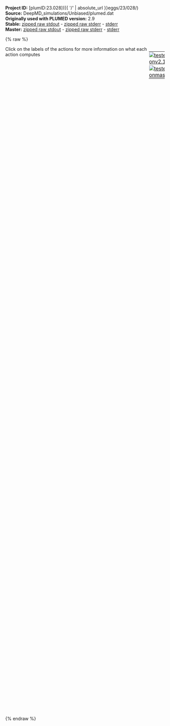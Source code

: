 **Project ID:** [plumID:23.028]({{ '/' | absolute_url }}eggs/23/028/)  
**Source:** DeepMD_simulations/Unbiased/plumed.dat  
**Originally used with PLUMED version:** 2.9  
**Stable:** [zipped raw stdout](plumed.dat.plumed.stdout.txt.zip) - [zipped raw stderr](plumed.dat.plumed.stderr.txt.zip) - [stderr](plumed.dat.plumed.stderr)  
**Master:** [zipped raw stdout](plumed.dat.plumed_master.stdout.txt.zip) - [zipped raw stderr](plumed.dat.plumed_master.stderr.txt.zip) - [stderr](plumed.dat.plumed_master.stderr)  

{% raw %}
<div style="width: 100%; float:left">
<div style="width: 90%; float:left" id="value_details_data/DeepMD_simulations/Unbiased/plumed.dat"> Click on the labels of the actions for more information on what each action computes </div>
<div style="width: 10%; float:left"><table><tr><td style="padding:1px"><a href="plumed.dat.plumed.stderr"><img src="https://img.shields.io/badge/v2.10-passing-green.svg" alt="tested onv2.10" /></a></td></tr><tr><td style="padding:1px"><a href="plumed.dat.plumed_master.stderr"><img src="https://img.shields.io/badge/master-passing-green.svg" alt="tested onmaster" /></a></td></tr></table></div></div>
<pre style="width=97%;">
<span class="plumedtooltip" style="color:blue"># vim:ft=plumed<span class="right">Enables syntax highlighting for PLUMED files in vim. See <a href="https://www.plumed.org/doc-master/user-doc/html/_vim_syntax.html">here for more details. </a><i></i></span></span>
<span style="color:blue" class="comment">#RESTART</span>
<span class="plumedtooltip" style="color:green">UNITS<span class="right">This command sets the internal units for the code. <a href="https://www.plumed.org/doc-master/user-doc/html/_u_n_i_t_s.html" style="color:green">More details</a><i></i></span></span> <span class="plumedtooltip">LENGTH<span class="right">the units of lengths<i></i></span></span>=A
<span style="display:none;" id="data/DeepMD_simulations/Unbiased/plumed.dat">The UNITS action with label <b></b> calculates something</span><b name="data/DeepMD_simulations/Unbiased/plumed.datH" onclick='showPath("data/DeepMD_simulations/Unbiased/plumed.dat","data/DeepMD_simulations/Unbiased/plumed.datH","data/DeepMD_simulations/Unbiased/plumed.datH","violet")'>H</b><span style="display:none;" id="data/DeepMD_simulations/Unbiased/plumed.datH">The GROUP action with label <b>H</b> calculates the following quantities:<table  align="center" frame="void" width="95%" cellpadding="5%"><tr><td width="5%"><b> Quantity </b>  </td><td width="5%"><b> Type </b>  </td><td><b> Description </b> </td></tr><tr><td width="5%">H</td><td width="5%"><font color="violet">atoms</font></td><td>indices of atoms specified in GROUP</td></tr></table></span>: <span class="plumedtooltip" style="color:green">GROUP<span class="right">Define a group of atoms so that a particular list of atoms can be referenced with a single label in definitions of CVs or virtual atoms. <a href="https://www.plumed.org/doc-master/user-doc/html/_g_r_o_u_p.html" style="color:green">More details</a><i></i></span></span> <span class="plumedtooltip">ATOMS<span class="right">the numerical indexes for the set of atoms in the group<i></i></span></span>=27,28,29,30,31,32,33,34,35,36,54,55,56,57,58,59,62,86,87,88,89,90,91,92,93,94,136,137,138,139,140,141,142,143,144,145,146,147,148,164,165,166,167,168,183,184,185,186,187,209,210,211,221,222,223,227,262,263,264,265,266,267,268,269,270,271,272,273,274,275,276,343,344,345,346,347,348,349,350,351,352,353,354,355,356,357,358,359,360,361,377,378,379,380,381,384,386,387,388,390,391,392

<b name="data/DeepMD_simulations/Unbiased/plumed.datN" onclick='showPath("data/DeepMD_simulations/Unbiased/plumed.dat","data/DeepMD_simulations/Unbiased/plumed.datN","data/DeepMD_simulations/Unbiased/plumed.datN","violet")'>N</b><span style="display:none;" id="data/DeepMD_simulations/Unbiased/plumed.datN">The GROUP action with label <b>N</b> calculates the following quantities:<table  align="center" frame="void" width="95%" cellpadding="5%"><tr><td width="5%"><b> Quantity </b>  </td><td width="5%"><b> Type </b>  </td><td><b> Description </b> </td></tr><tr><td width="5%">N</td><td width="5%"><font color="violet">atoms</font></td><td>indices of atoms specified in GROUP</td></tr></table></span>: <span class="plumedtooltip" style="color:green">GROUP<span class="right">Define a group of atoms so that a particular list of atoms can be referenced with a single label in definitions of CVs or virtual atoms. <a href="https://www.plumed.org/doc-master/user-doc/html/_g_r_o_u_p.html" style="color:green">More details</a><i></i></span></span> <span class="plumedtooltip">ATOMS<span class="right">the numerical indexes for the set of atoms in the group<i></i></span></span>=17,18,19,20,21,22,23,24,25,26,48,49,50,51,52,53,61,77,78,79,80,81,82,83,84,85,123,124,125,126,127,128,129,130,131,132,133,134,135,159,160,161,162,163,178,179,180,181,182,206,207,208,218,219,220,226,247,248,249,250,251,252,253,254,255,256,257,258,259,260,261,324,325,326,327,328,329,330,331,332,333,334,335,336,337,338,339,340,341,342,372,373,374,375,376,383,385,389

<b name="data/DeepMD_simulations/Unbiased/plumed.datLi" onclick='showPath("data/DeepMD_simulations/Unbiased/plumed.dat","data/DeepMD_simulations/Unbiased/plumed.datLi","data/DeepMD_simulations/Unbiased/plumed.datLi","violet")'>Li</b><span style="display:none;" id="data/DeepMD_simulations/Unbiased/plumed.datLi">The GROUP action with label <b>Li</b> calculates the following quantities:<table  align="center" frame="void" width="95%" cellpadding="5%"><tr><td width="5%"><b> Quantity </b>  </td><td width="5%"><b> Type </b>  </td><td><b> Description </b> </td></tr><tr><td width="5%">Li</td><td width="5%"><font color="violet">atoms</font></td><td>indices of atoms specified in GROUP</td></tr></table></span>: <span class="plumedtooltip" style="color:green">GROUP<span class="right">Define a group of atoms so that a particular list of atoms can be referenced with a single label in definitions of CVs or virtual atoms. <a href="https://www.plumed.org/doc-master/user-doc/html/_g_r_o_u_p.html" style="color:green">More details</a><i></i></span></span> <span class="plumedtooltip">ATOMS<span class="right">the numerical indexes for the set of atoms in the group<i></i></span></span>=1,2,3,4,5,6,7,8,9,10,11,12,13,14,15,16,37,38,39,40,41,42,43,44,45,46,47,60,63,64,65,66,67,68,69,70,71,72,73,74,75,76,95,96,97,98,99,100,101,102,103,104,105,106,107,108,109,110,111,112,113,114,115,116,117,118,119,120,121,122,149,150,151,152,153,154,155,156,157,158,169,170,171,172,173,174,175,176,177,188,189,190,191,192,193,194,195,196,197,198,199,200,201,202,203,204,205,212,213,214,215,216,217,224,225,228,229,230,231,232,233,234,235,236,237,238,239,240,241,242,243,244,245,246,277,278,279,280,281,282,283,284,285,286,287,288,289,290,291,292,293,294,295,296,297,298,299,300,301,302,303,304,305,306,307,308,309,310,311,312,313,314,315,316,317,318,319,320,321,322,323,362,363,364,365,366,367,368,369,370,371,382

<span id="data/DeepMD_simulations/Unbiased/plumed.datdefghosta_short"><b name="data/DeepMD_simulations/Unbiased/plumed.datghosta" onclick='showPath("data/DeepMD_simulations/Unbiased/plumed.dat","data/DeepMD_simulations/Unbiased/plumed.datghosta","data/DeepMD_simulations/Unbiased/plumed.datghosta","violet")'>ghosta</b><span style="display:none;" id="data/DeepMD_simulations/Unbiased/plumed.datghosta">The FIXEDATOM action with label <b>ghosta</b> calculates the following quantities:<table  align="center" frame="void" width="95%" cellpadding="5%"><tr><td width="5%"><b> Quantity </b>  </td><td width="5%"><b> Type </b>  </td><td><b> Description </b> </td></tr><tr><td width="5%">ghosta</td><td width="5%"><font color="violet">atoms</font></td><td>virtual atom calculated by FIXEDATOM action</td></tr></table></span>: <span class="plumedtooltip" style="color:green">FIXEDATOM<span class="right">Add a virtual atom in a fixed position. This action has <a class="toggler" href='javascript:;' onclick='toggleDisplay("data/DeepMD_simulations/Unbiased/plumed.datdefghosta");'>hidden defaults</a>. <a href="https://www.plumed.org/doc-master/user-doc/html/_f_i_x_e_d_a_t_o_m.html">More details</a><i></i></span></span> <span class="plumedtooltip">AT<span class="right">coordinates of the virtual atom<i></i></span></span>=0,0,15
</span><span id="data/DeepMD_simulations/Unbiased/plumed.datdefghosta_long" style="display:none;"><b name="data/DeepMD_simulations/Unbiased/plumed.datghosta" onclick='showPath("data/DeepMD_simulations/Unbiased/plumed.dat","data/DeepMD_simulations/Unbiased/plumed.datghosta","data/DeepMD_simulations/Unbiased/plumed.datghosta","violet")'>ghosta</b>: <span class="plumedtooltip" style="color:green">FIXEDATOM<span class="right">Add a virtual atom in a fixed position. This action uses the <a class="toggler" href='javascript:;' onclick='toggleDisplay("data/DeepMD_simulations/Unbiased/plumed.datdefghosta");'>defaults shown here</a>. <a href="https://www.plumed.org/doc-master/user-doc/html/_f_i_x_e_d_a_t_o_m.html">More details</a><i></i></span></span> <span class="plumedtooltip">AT<span class="right">coordinates of the virtual atom<i></i></span></span>=0,0,15  <span class="plumedtooltip">SET_MASS<span class="right"> mass of the virtual atom<i></i></span></span>=1 <span class="plumedtooltip">SET_CHARGE<span class="right"> charge of the virtual atom<i></i></span></span>=0
</span><br/><b name="data/DeepMD_simulations/Unbiased/plumed.datene" onclick='showPath("data/DeepMD_simulations/Unbiased/plumed.dat","data/DeepMD_simulations/Unbiased/plumed.datene","data/DeepMD_simulations/Unbiased/plumed.datene","black")'>ene</b><span style="display:none;" id="data/DeepMD_simulations/Unbiased/plumed.datene">The ENERGY action with label <b>ene</b> calculates the following quantities:<table  align="center" frame="void" width="95%" cellpadding="5%"><tr><td width="5%"><b> Quantity </b>  </td><td width="5%"><b> Type </b>  </td><td><b> Description </b> </td></tr><tr><td width="5%">ene</td><td width="5%"><font color="black">scalar</font></td><td>the internal energy</td></tr></table></span>: <span class="plumedtooltip" style="color:green">ENERGY<span class="right">Calculate the total potential energy of the simulation box. <a href="https://www.plumed.org/doc-master/user-doc/html/_e_n_e_r_g_y.html" style="color:green">More details</a><i></i></span></span>
<span id="data/DeepMD_simulations/Unbiased/plumed.datdis_GH_short"><b name="data/DeepMD_simulations/Unbiased/plumed.datdis_GH" onclick='showPath("data/DeepMD_simulations/Unbiased/plumed.dat","data/DeepMD_simulations/Unbiased/plumed.datdis_GH","data/DeepMD_simulations/Unbiased/plumed.datdis_GH_shortcut","blue")'>dis_GH</b><span style="display:none;" id="data/DeepMD_simulations/Unbiased/plumed.datdis_GH_shortcut">The ZDISTANCES action with label <b>dis_GH</b> calculates the following quantities:<table  align="center" frame="void" width="95%" cellpadding="5%"><tr><td width="5%"><b> Quantity </b>  </td><td width="5%"><b> Type </b>  </td><td><b> Description </b> </td></tr><tr><td width="5%">dis_GH_max</td><td width="5%"><font color="black">scalar</font></td><td>the maximum colvar</td></tr></table></span>: <span class="plumedtooltip" style="color:green">ZDISTANCES<span class="right">Calculate the z components of the vectors connecting one or many pairs of atoms. This action is <a class="toggler" href='javascript:;' onclick='toggleDisplay("data/DeepMD_simulations/Unbiased/plumed.datdis_GH");'>a shortcut</a>. <a href="https://www.plumed.org/doc-master/user-doc/html/_z_d_i_s_t_a_n_c_e_s.html">More details</a><i></i></span></span> <span class="plumedtooltip">GROUPA<span class="right">Calculate the distances between all the atoms in GROUPA and all the atoms in GROUPB<i></i></span></span>=<b name="data/DeepMD_simulations/Unbiased/plumed.datghosta">ghosta</b> <span class="plumedtooltip">GROUPB<span class="right">Calculate the distances between all the atoms in GROUPA and all the atoms in GROUPB<i></i></span></span>=<b name="data/DeepMD_simulations/Unbiased/plumed.datH">H</b> <span class="plumedtooltip">MAX<span class="right">calculate the maximum value<i></i></span></span>={BETA=0.5}
</span><span id="data/DeepMD_simulations/Unbiased/plumed.datdis_GH_long" style="display:none;"><span style="color:blue" class="comment"># PLUMED interprets the command:
</span><span class="toggler" style="color:red" onclick='toggleDisplay("data/DeepMD_simulations/Unbiased/plumed.datdis_GH")'># dis_GH: ZDISTANCES GROUPA=ghosta GROUPB=H MAX={BETA=0.5}</span>
<span style="color:blue" class="comment"># as follows (Click the red comment above to revert to the short version of the input):</span>
<b name="data/DeepMD_simulations/Unbiased/plumed.datdis_GH" onclick='showPath("data/DeepMD_simulations/Unbiased/plumed.dat","data/DeepMD_simulations/Unbiased/plumed.datdis_GH","data/DeepMD_simulations/Unbiased/plumed.datdis_GH","blue")'>dis_GH</b><span style="display:none;" id="data/DeepMD_simulations/Unbiased/plumed.datdis_GH">The DISTANCE action with label <b>dis_GH</b> calculates the following quantities:<table  align="center" frame="void" width="95%" cellpadding="5%"><tr><td width="5%"><b> Quantity </b>  </td><td width="5%"><b> Type </b>  </td><td><b> Description </b> </td></tr><tr><td width="5%">dis_GH.x</td><td width="5%"><font color="blue">vector</font></td><td>the x-component of the vector connecting the two atoms</td></tr><tr><td width="5%">dis_GH.y</td><td width="5%"><font color="blue">vector</font></td><td>the y-component of the vector connecting the two atoms</td></tr><tr><td width="5%">dis_GH.z</td><td width="5%"><font color="blue">vector</font></td><td>the z-component of the vector connecting the two atoms</td></tr></table></span>: <span class="plumedtooltip" style="color:green">DISTANCE<span class="right">Calculate the distance between a pair of atoms. <a href="https://www.plumed.org/doc-master/user-doc/html/_d_i_s_t_a_n_c_e.html" style="color:green">More details</a><i></i></span></span> <span class="plumedtooltip">COMPONENTS<span class="right"> calculate the x, y and z components of the distance separately and store them as label<i></i></span></span> <span class="plumedtooltip">ATOMS1<span class="right">the pair of atom that we are calculating the distance between<i></i></span></span>=<b name="data/DeepMD_simulations/Unbiased/plumed.datghosta">ghosta</b>,27 <span class="plumedtooltip">ATOMS2<span class="right">the pair of atom that we are calculating the distance between<i></i></span></span>=<b name="data/DeepMD_simulations/Unbiased/plumed.datghosta">ghosta</b>,28 <span class="plumedtooltip">ATOMS3<span class="right">the pair of atom that we are calculating the distance between<i></i></span></span>=<b name="data/DeepMD_simulations/Unbiased/plumed.datghosta">ghosta</b>,29 <span class="plumedtooltip">ATOMS4<span class="right">the pair of atom that we are calculating the distance between<i></i></span></span>=<b name="data/DeepMD_simulations/Unbiased/plumed.datghosta">ghosta</b>,30 <span class="plumedtooltip">ATOMS5<span class="right">the pair of atom that we are calculating the distance between<i></i></span></span>=<b name="data/DeepMD_simulations/Unbiased/plumed.datghosta">ghosta</b>,31     <span style="color:blue" class="comment"># Action input conctinues with 97 further ATOMSn keywords, </span>
<b name="data/DeepMD_simulations/Unbiased/plumed.datdis_GH_me_max" onclick='showPath("data/DeepMD_simulations/Unbiased/plumed.dat","data/DeepMD_simulations/Unbiased/plumed.datdis_GH_me_max","data/DeepMD_simulations/Unbiased/plumed.datdis_GH_me_max","blue")'>dis_GH_me_max</b><span style="display:none;" id="data/DeepMD_simulations/Unbiased/plumed.datdis_GH_me_max">The CUSTOM action with label <b>dis_GH_me_max</b> calculates the following quantities:<table  align="center" frame="void" width="95%" cellpadding="5%"><tr><td width="5%"><b> Quantity </b>  </td><td width="5%"><b> Type </b>  </td><td><b> Description </b> </td></tr><tr><td width="5%">dis_GH_me_max</td><td width="5%"><font color="blue">vector</font></td><td>the vector obtained by doing an element-wise application of an arbitrary function to the input vectors</td></tr></table></span>: <span class="plumedtooltip" style="color:green">CUSTOM<span class="right">Calculate a combination of variables using a custom expression. <a href="https://www.plumed.org/doc-master/user-doc/html/_c_u_s_t_o_m.html" style="color:green">More details</a><i></i></span></span> <span class="plumedtooltip">ARG<span class="right">the values input to this function<i></i></span></span>=<b name="data/DeepMD_simulations/Unbiased/plumed.datdis_GH">dis_GH.z</b> <span class="plumedtooltip">FUNC<span class="right">the function you wish to evaluate<i></i></span></span>=exp(x/0.5) <span class="plumedtooltip">PERIODIC<span class="right">if the output of your function is periodic then you should specify the periodicity of the function<i></i></span></span>=NO
<b name="data/DeepMD_simulations/Unbiased/plumed.datdis_GH_mec_max" onclick='showPath("data/DeepMD_simulations/Unbiased/plumed.dat","data/DeepMD_simulations/Unbiased/plumed.datdis_GH_mec_max","data/DeepMD_simulations/Unbiased/plumed.datdis_GH_mec_max","black")'>dis_GH_mec_max</b><span style="display:none;" id="data/DeepMD_simulations/Unbiased/plumed.datdis_GH_mec_max">The SUM action with label <b>dis_GH_mec_max</b> calculates the following quantities:<table  align="center" frame="void" width="95%" cellpadding="5%"><tr><td width="5%"><b> Quantity </b>  </td><td width="5%"><b> Type </b>  </td><td><b> Description </b> </td></tr><tr><td width="5%">dis_GH_mec_max</td><td width="5%"><font color="black">scalar</font></td><td>the sum of all the elements in the input vector</td></tr></table></span>: <span class="plumedtooltip" style="color:green">SUM<span class="right">Calculate the sum of the arguments <a href="https://www.plumed.org/doc-master/user-doc/html/_s_u_m.html" style="color:green">More details</a><i></i></span></span> <span class="plumedtooltip">ARG<span class="right">the values input to this function<i></i></span></span>=<b name="data/DeepMD_simulations/Unbiased/plumed.datdis_GH_me_max">dis_GH_me_max</b> <span class="plumedtooltip">PERIODIC<span class="right">if the output of your function is periodic then you should specify the periodicity of the function<i></i></span></span>=NO
<b name="data/DeepMD_simulations/Unbiased/plumed.datdis_GH_max" onclick='showPath("data/DeepMD_simulations/Unbiased/plumed.dat","data/DeepMD_simulations/Unbiased/plumed.datdis_GH_max","data/DeepMD_simulations/Unbiased/plumed.datdis_GH_max","black")'>dis_GH_max</b><span style="display:none;" id="data/DeepMD_simulations/Unbiased/plumed.datdis_GH_max">The CUSTOM action with label <b>dis_GH_max</b> calculates the following quantities:<table  align="center" frame="void" width="95%" cellpadding="5%"><tr><td width="5%"><b> Quantity </b>  </td><td width="5%"><b> Type </b>  </td><td><b> Description </b> </td></tr><tr><td width="5%">dis_GH_max</td><td width="5%"><font color="black">scalar</font></td><td>an arbitrary function</td></tr></table></span>: <span class="plumedtooltip" style="color:green">CUSTOM<span class="right">Calculate a combination of variables using a custom expression. <a href="https://www.plumed.org/doc-master/user-doc/html/_c_u_s_t_o_m.html" style="color:green">More details</a><i></i></span></span> <span class="plumedtooltip">ARG<span class="right">the values input to this function<i></i></span></span>=<b name="data/DeepMD_simulations/Unbiased/plumed.datdis_GH_mec_max">dis_GH_mec_max</b> <span class="plumedtooltip">FUNC<span class="right">the function you wish to evaluate<i></i></span></span>=0.5*log(x) <span class="plumedtooltip">PERIODIC<span class="right">if the output of your function is periodic then you should specify the periodicity of the function<i></i></span></span>=NO
<span style="color:blue"># --- End of included input --- </span></span><b name="data/DeepMD_simulations/Unbiased/plumed.datuwall1" onclick='showPath("data/DeepMD_simulations/Unbiased/plumed.dat","data/DeepMD_simulations/Unbiased/plumed.datuwall1","data/DeepMD_simulations/Unbiased/plumed.datuwall1","black")'>uwall1</b><span style="display:none;" id="data/DeepMD_simulations/Unbiased/plumed.datuwall1">The UPPER_WALLS action with label <b>uwall1</b> calculates the following quantities:<table  align="center" frame="void" width="95%" cellpadding="5%"><tr><td width="5%"><b> Quantity </b>  </td><td width="5%"><b> Type </b>  </td><td><b> Description </b> </td></tr><tr><td width="5%">uwall1.bias</td><td width="5%"><font color="black">scalar</font></td><td>the instantaneous value of the bias potential</td></tr><tr><td width="5%">uwall1.force2</td><td width="5%"><font color="black">scalar</font></td><td>the instantaneous value of the squared force due to this bias potential</td></tr></table></span>: <span class="plumedtooltip" style="color:green">UPPER_WALLS<span class="right">Defines a wall for the value of one or more collective variables, <a href="https://www.plumed.org/doc-master/user-doc/html/_u_p_p_e_r__w_a_l_l_s.html" style="color:green">More details</a><i></i></span></span> <span class="plumedtooltip">ARG<span class="right">the arguments on which the bias is acting<i></i></span></span>=<b name="data/DeepMD_simulations/Unbiased/plumed.datdis_GH">dis_GH.max</b> <span class="plumedtooltip">AT<span class="right">the positions of the wall<i></i></span></span>=12.0 <span class="plumedtooltip">KAPPA<span class="right">the force constant for the wall<i></i></span></span>=2000.0 <span class="plumedtooltip">EXP<span class="right"> the powers for the walls<i></i></span></span>=2
<span id="data/DeepMD_simulations/Unbiased/plumed.datdis_GN_short"><b name="data/DeepMD_simulations/Unbiased/plumed.datdis_GN" onclick='showPath("data/DeepMD_simulations/Unbiased/plumed.dat","data/DeepMD_simulations/Unbiased/plumed.datdis_GN","data/DeepMD_simulations/Unbiased/plumed.datdis_GN_shortcut","blue")'>dis_GN</b><span style="display:none;" id="data/DeepMD_simulations/Unbiased/plumed.datdis_GN_shortcut">The ZDISTANCES action with label <b>dis_GN</b> calculates the following quantities:<table  align="center" frame="void" width="95%" cellpadding="5%"><tr><td width="5%"><b> Quantity </b>  </td><td width="5%"><b> Type </b>  </td><td><b> Description </b> </td></tr><tr><td width="5%">dis_GN_max</td><td width="5%"><font color="black">scalar</font></td><td>the maximum colvar</td></tr></table></span>: <span class="plumedtooltip" style="color:green">ZDISTANCES<span class="right">Calculate the z components of the vectors connecting one or many pairs of atoms. This action is <a class="toggler" href='javascript:;' onclick='toggleDisplay("data/DeepMD_simulations/Unbiased/plumed.datdis_GN");'>a shortcut</a>. <a href="https://www.plumed.org/doc-master/user-doc/html/_z_d_i_s_t_a_n_c_e_s.html">More details</a><i></i></span></span> <span class="plumedtooltip">GROUPA<span class="right">Calculate the distances between all the atoms in GROUPA and all the atoms in GROUPB<i></i></span></span>=<b name="data/DeepMD_simulations/Unbiased/plumed.datghosta">ghosta</b> <span class="plumedtooltip">GROUPB<span class="right">Calculate the distances between all the atoms in GROUPA and all the atoms in GROUPB<i></i></span></span>=<b name="data/DeepMD_simulations/Unbiased/plumed.datN">N</b> <span class="plumedtooltip">MAX<span class="right">calculate the maximum value<i></i></span></span>={BETA=0.5}
</span><span id="data/DeepMD_simulations/Unbiased/plumed.datdis_GN_long" style="display:none;"><span style="color:blue" class="comment"># PLUMED interprets the command:
</span><span class="toggler" style="color:red" onclick='toggleDisplay("data/DeepMD_simulations/Unbiased/plumed.datdis_GN")'># dis_GN: ZDISTANCES GROUPA=ghosta GROUPB=N MAX={BETA=0.5}</span>
<span style="color:blue" class="comment"># as follows (Click the red comment above to revert to the short version of the input):</span>
<b name="data/DeepMD_simulations/Unbiased/plumed.datdis_GN" onclick='showPath("data/DeepMD_simulations/Unbiased/plumed.dat","data/DeepMD_simulations/Unbiased/plumed.datdis_GN","data/DeepMD_simulations/Unbiased/plumed.datdis_GN","blue")'>dis_GN</b><span style="display:none;" id="data/DeepMD_simulations/Unbiased/plumed.datdis_GN">The DISTANCE action with label <b>dis_GN</b> calculates the following quantities:<table  align="center" frame="void" width="95%" cellpadding="5%"><tr><td width="5%"><b> Quantity </b>  </td><td width="5%"><b> Type </b>  </td><td><b> Description </b> </td></tr><tr><td width="5%">dis_GN.x</td><td width="5%"><font color="blue">vector</font></td><td>the x-component of the vector connecting the two atoms</td></tr><tr><td width="5%">dis_GN.y</td><td width="5%"><font color="blue">vector</font></td><td>the y-component of the vector connecting the two atoms</td></tr><tr><td width="5%">dis_GN.z</td><td width="5%"><font color="blue">vector</font></td><td>the z-component of the vector connecting the two atoms</td></tr></table></span>: <span class="plumedtooltip" style="color:green">DISTANCE<span class="right">Calculate the distance between a pair of atoms. <a href="https://www.plumed.org/doc-master/user-doc/html/_d_i_s_t_a_n_c_e.html" style="color:green">More details</a><i></i></span></span> <span class="plumedtooltip">COMPONENTS<span class="right"> calculate the x, y and z components of the distance separately and store them as label<i></i></span></span> <span class="plumedtooltip">ATOMS1<span class="right">the pair of atom that we are calculating the distance between<i></i></span></span>=<b name="data/DeepMD_simulations/Unbiased/plumed.datghosta">ghosta</b>,17 <span class="plumedtooltip">ATOMS2<span class="right">the pair of atom that we are calculating the distance between<i></i></span></span>=<b name="data/DeepMD_simulations/Unbiased/plumed.datghosta">ghosta</b>,18 <span class="plumedtooltip">ATOMS3<span class="right">the pair of atom that we are calculating the distance between<i></i></span></span>=<b name="data/DeepMD_simulations/Unbiased/plumed.datghosta">ghosta</b>,19 <span class="plumedtooltip">ATOMS4<span class="right">the pair of atom that we are calculating the distance between<i></i></span></span>=<b name="data/DeepMD_simulations/Unbiased/plumed.datghosta">ghosta</b>,20 <span class="plumedtooltip">ATOMS5<span class="right">the pair of atom that we are calculating the distance between<i></i></span></span>=<b name="data/DeepMD_simulations/Unbiased/plumed.datghosta">ghosta</b>,21     <span style="color:blue" class="comment"># Action input conctinues with 93 further ATOMSn keywords, </span>
<b name="data/DeepMD_simulations/Unbiased/plumed.datdis_GN_me_max" onclick='showPath("data/DeepMD_simulations/Unbiased/plumed.dat","data/DeepMD_simulations/Unbiased/plumed.datdis_GN_me_max","data/DeepMD_simulations/Unbiased/plumed.datdis_GN_me_max","blue")'>dis_GN_me_max</b><span style="display:none;" id="data/DeepMD_simulations/Unbiased/plumed.datdis_GN_me_max">The CUSTOM action with label <b>dis_GN_me_max</b> calculates the following quantities:<table  align="center" frame="void" width="95%" cellpadding="5%"><tr><td width="5%"><b> Quantity </b>  </td><td width="5%"><b> Type </b>  </td><td><b> Description </b> </td></tr><tr><td width="5%">dis_GN_me_max</td><td width="5%"><font color="blue">vector</font></td><td>the vector obtained by doing an element-wise application of an arbitrary function to the input vectors</td></tr></table></span>: <span class="plumedtooltip" style="color:green">CUSTOM<span class="right">Calculate a combination of variables using a custom expression. <a href="https://www.plumed.org/doc-master/user-doc/html/_c_u_s_t_o_m.html" style="color:green">More details</a><i></i></span></span> <span class="plumedtooltip">ARG<span class="right">the values input to this function<i></i></span></span>=<b name="data/DeepMD_simulations/Unbiased/plumed.datdis_GN">dis_GN.z</b> <span class="plumedtooltip">FUNC<span class="right">the function you wish to evaluate<i></i></span></span>=exp(x/0.5) <span class="plumedtooltip">PERIODIC<span class="right">if the output of your function is periodic then you should specify the periodicity of the function<i></i></span></span>=NO
<b name="data/DeepMD_simulations/Unbiased/plumed.datdis_GN_mec_max" onclick='showPath("data/DeepMD_simulations/Unbiased/plumed.dat","data/DeepMD_simulations/Unbiased/plumed.datdis_GN_mec_max","data/DeepMD_simulations/Unbiased/plumed.datdis_GN_mec_max","black")'>dis_GN_mec_max</b><span style="display:none;" id="data/DeepMD_simulations/Unbiased/plumed.datdis_GN_mec_max">The SUM action with label <b>dis_GN_mec_max</b> calculates the following quantities:<table  align="center" frame="void" width="95%" cellpadding="5%"><tr><td width="5%"><b> Quantity </b>  </td><td width="5%"><b> Type </b>  </td><td><b> Description </b> </td></tr><tr><td width="5%">dis_GN_mec_max</td><td width="5%"><font color="black">scalar</font></td><td>the sum of all the elements in the input vector</td></tr></table></span>: <span class="plumedtooltip" style="color:green">SUM<span class="right">Calculate the sum of the arguments <a href="https://www.plumed.org/doc-master/user-doc/html/_s_u_m.html" style="color:green">More details</a><i></i></span></span> <span class="plumedtooltip">ARG<span class="right">the values input to this function<i></i></span></span>=<b name="data/DeepMD_simulations/Unbiased/plumed.datdis_GN_me_max">dis_GN_me_max</b> <span class="plumedtooltip">PERIODIC<span class="right">if the output of your function is periodic then you should specify the periodicity of the function<i></i></span></span>=NO
<b name="data/DeepMD_simulations/Unbiased/plumed.datdis_GN_max" onclick='showPath("data/DeepMD_simulations/Unbiased/plumed.dat","data/DeepMD_simulations/Unbiased/plumed.datdis_GN_max","data/DeepMD_simulations/Unbiased/plumed.datdis_GN_max","black")'>dis_GN_max</b><span style="display:none;" id="data/DeepMD_simulations/Unbiased/plumed.datdis_GN_max">The CUSTOM action with label <b>dis_GN_max</b> calculates the following quantities:<table  align="center" frame="void" width="95%" cellpadding="5%"><tr><td width="5%"><b> Quantity </b>  </td><td width="5%"><b> Type </b>  </td><td><b> Description </b> </td></tr><tr><td width="5%">dis_GN_max</td><td width="5%"><font color="black">scalar</font></td><td>an arbitrary function</td></tr></table></span>: <span class="plumedtooltip" style="color:green">CUSTOM<span class="right">Calculate a combination of variables using a custom expression. <a href="https://www.plumed.org/doc-master/user-doc/html/_c_u_s_t_o_m.html" style="color:green">More details</a><i></i></span></span> <span class="plumedtooltip">ARG<span class="right">the values input to this function<i></i></span></span>=<b name="data/DeepMD_simulations/Unbiased/plumed.datdis_GN_mec_max">dis_GN_mec_max</b> <span class="plumedtooltip">FUNC<span class="right">the function you wish to evaluate<i></i></span></span>=0.5*log(x) <span class="plumedtooltip">PERIODIC<span class="right">if the output of your function is periodic then you should specify the periodicity of the function<i></i></span></span>=NO
<span style="color:blue"># --- End of included input --- </span></span><b name="data/DeepMD_simulations/Unbiased/plumed.datuwall2" onclick='showPath("data/DeepMD_simulations/Unbiased/plumed.dat","data/DeepMD_simulations/Unbiased/plumed.datuwall2","data/DeepMD_simulations/Unbiased/plumed.datuwall2","black")'>uwall2</b><span style="display:none;" id="data/DeepMD_simulations/Unbiased/plumed.datuwall2">The UPPER_WALLS action with label <b>uwall2</b> calculates the following quantities:<table  align="center" frame="void" width="95%" cellpadding="5%"><tr><td width="5%"><b> Quantity </b>  </td><td width="5%"><b> Type </b>  </td><td><b> Description </b> </td></tr><tr><td width="5%">uwall2.bias</td><td width="5%"><font color="black">scalar</font></td><td>the instantaneous value of the bias potential</td></tr><tr><td width="5%">uwall2.force2</td><td width="5%"><font color="black">scalar</font></td><td>the instantaneous value of the squared force due to this bias potential</td></tr></table></span>: <span class="plumedtooltip" style="color:green">UPPER_WALLS<span class="right">Defines a wall for the value of one or more collective variables, <a href="https://www.plumed.org/doc-master/user-doc/html/_u_p_p_e_r__w_a_l_l_s.html" style="color:green">More details</a><i></i></span></span> <span class="plumedtooltip">ARG<span class="right">the arguments on which the bias is acting<i></i></span></span>=<b name="data/DeepMD_simulations/Unbiased/plumed.datdis_GN">dis_GN.max</b> <span class="plumedtooltip">AT<span class="right">the positions of the wall<i></i></span></span>=12.0 <span class="plumedtooltip">KAPPA<span class="right">the force constant for the wall<i></i></span></span>=2000.0 <span class="plumedtooltip">EXP<span class="right"> the powers for the walls<i></i></span></span>=2

<span class="plumedtooltip" style="color:green">PRINT<span class="right">Print quantities to a file. <a href="https://www.plumed.org/doc-master/user-doc/html/_p_r_i_n_t.html" style="color:green">More details</a><i></i></span></span> <span class="plumedtooltip">ARG<span class="right">the labels of the values that you would like to print to the file<i></i></span></span>=* <span class="plumedtooltip">FILE<span class="right">the name of the file on which to output these quantities<i></i></span></span>=colvar <span class="plumedtooltip">STRIDE<span class="right"> the frequency with which the quantities of interest should be output<i></i></span></span>=1000
<span class="plumedtooltip" style="color:green">FLUSH<span class="right">This command instructs plumed to flush all the open files with a user specified frequency. <a href="https://www.plumed.org/doc-master/user-doc/html/_f_l_u_s_h.html" style="color:green">More details</a><i></i></span></span> <span class="plumedtooltip">STRIDE<span class="right">the frequency with which all the open files should be flushed<i></i></span></span>=4000
</pre>
{% endraw %}
